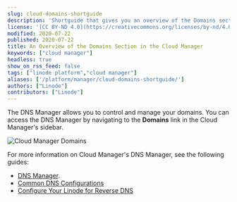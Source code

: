 ```yaml
---
slug: cloud-domains-shortguide
description: 'Shortguide that gives you an overview of the Domains section of the Cloud Manager.'
license: '[CC BY-ND 4.0](https://creativecommons.org/licenses/by-nd/4.0)'
modified: 2020-07-22
published: 2020-07-22
title: An Overview of the Domains Section in the Cloud Manager
keywords: ["cloud manager"]
headless: true
show_on_rss_feed: false
tags: ["linode platform","cloud manager"]
aliases: ['/platform/manager/cloud-domains-shortguide/']
authors: ["Linode"]
contributors: ["Linode"]
---
```


The DNS Manager allows you to control and manage your domains. You can access the DNS Manager by navigating to the **Domains** link in the Cloud Manager's sidebar.

![Cloud Manager Domains](classic-to-cloud-cloud-manager-domains.png "Cloud Manager Domains")

For more information on Cloud Manager's DNS Manager, see the following guides:

- [DNS Manager](/docs/products/networking/dns-manager/).
- [Common DNS Configurations](/docs/products/networking/dns-manager/guides/common-dns-configurations/)
- [Configure Your Linode for Reverse DNS](/docs/products/compute/compute-instances/guides/configure-rdns/)
